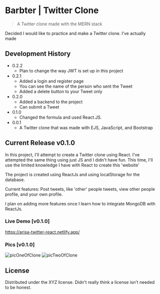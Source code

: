 # Barbter | Twitter Clone
> A Twitter clone made with the MERN stack



Decided I would like to practice and make a Twitter clone. I've actually made


## Development History

* 0.2.2
    * Plan to change the way JWT is set up in this project 
* 0.2.1
    * Added a login and register page
    * You can see the name of the person who sent the Tweet
    * Added a delete button to your Tweet only
* 0.2.0
    * Added a backend to the project
    * Can submit a Tweet
* 0.1.0
    * Changed the formula and used React.JS.
* 0.0.1
    * A Twitter clone that was made with EJS, JavaScript, and Bootstrap

## Current Release v0.1.0
 In this project, I'll attempt to create a Twitter clone using React. I've attempted the same thing using just JS and I didn't have fun.
This time, I'll use the limited knowledge I have with React to create this 'website'

The project is created using ReactJs and using localStorage for the database.

Current features: Post tweets, like 'other' people tweets, view other people profile, and your own profile.

I plan on adding more features once I learn how to integrate MongoDB with ReactJs. 

### Live Demo [v0.1.0]
https://arisa-twitter-react.netlify.app/

### Pics [v0.1.0]
![picOneOfClone](https://user-images.githubusercontent.com/64375555/133488912-eceaba08-b9c4-42de-8cba-df5bd6c08e8c.png)
![picTwoOfClone](https://user-images.githubusercontent.com/64375555/133488920-76a84af9-7c12-4a82-8868-e37c5922021d.png)

## License

Distributed under the XYZ license. Didn't really think a license isn't needed to be honest.
